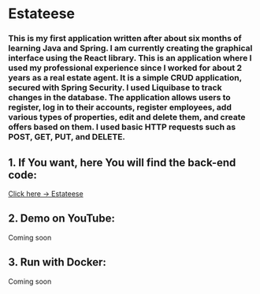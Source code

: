 # Estateese

### This is my first application written after about six months of learning Java and Spring. I am currently creating the graphical interface using the React library. This is an application where I used my professional experience since I worked for about 2 years as a real estate agent. It is a simple CRUD application, secured with Spring Security. I used Liquibase to track changes in the database. The application allows users to register, log in to their accounts, register employees, add various types of properties, edit and delete them, and create offers based on them. I used basic HTTP requests such as POST, GET, PUT, and DELETE.

## 1. If You want, here You will find the back-end code:
<p><a href="https://github.com/maciej-jankowskii/estateese-backend">Click here -> Estateese</a></p>

## 2. Demo on YouTube:
Coming soon

## 3. Run with Docker:
Coming soon


